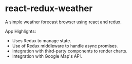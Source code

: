 # react-redux-weather
A simple weather forecast browser using react and redux.

App Highlights:

- Uses Redux to manage state.
- Use of Redux middleware to handle async promises.
- Integration with third-party components to render charts.
- Integration with Google Map's API.
